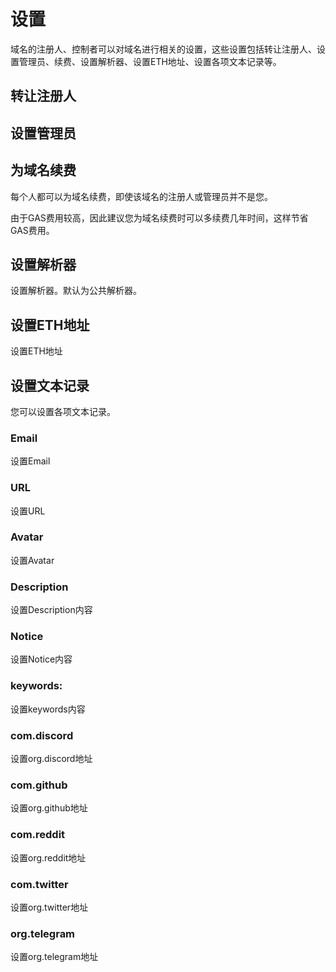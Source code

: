 

# 设置

域名的注册人、控制者可以对域名进行相关的设置，这些设置包括转让注册人、设置管理员、续费、设置解析器、设置ETH地址、设置各项文本记录等。

## 转让注册人

## 设置管理员

## 为域名续费
每个人都可以为域名续费，即使该域名的注册人或管理员并不是您。

由于GAS费用较高，因此建议您为域名续费时可以多续费几年时间，这样节省GAS费用。

## 设置解析器
设置解析器。默认为公共解析器。
## 设置ETH地址
设置ETH地址
## 设置文本记录
您可以设置各项文本记录。
### Email
设置Email
### URL
设置URL
### Avatar
设置Avatar
### Description
设置Description内容
### Notice
设置Notice内容
### keywords:
设置keywords内容
### com.discord
设置org.discord地址
### com.github
设置org.github地址
### com.reddit
设置org.reddit地址
### com.twitter
设置org.twitter地址
### org.telegram

设置org.telegram地址



